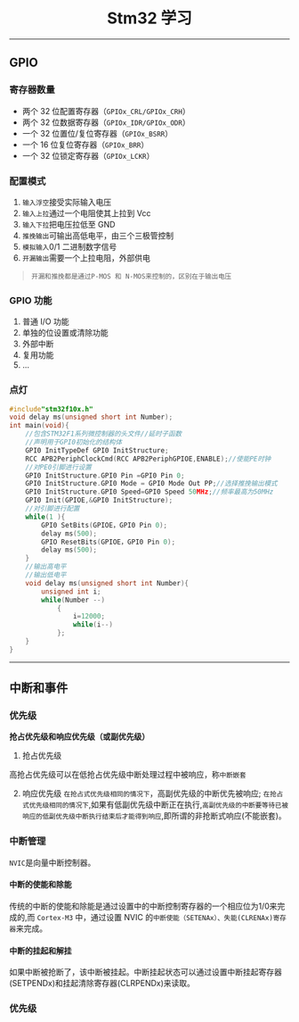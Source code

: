<center><h1>Stm32 学习</h1></center>

---
## GPIO

### 寄存器数量

- 两个 32 位配置寄存器（`GPIOx_CRL/GPIOx_CRH`）
- 两个 32 位数据寄存器（`GPIOx_IDR/GPIOx_ODR`）
- 一个 32 位置位/复位寄存器（`GPIOx_BSRR`）
- 一个 16 位复位寄存器（`GPIOx_BRR`）
- 一个 32 位锁定寄存器（`GPIOx_LCKR`）

### 配置模式

1. `输入浮空`接受实际输入电压
2. `输入上拉`通过一个电阻使其上拉到 Vcc
3. `输入下拉`把电压拉低至 GND
4. `推挽输出`可输出高低电平，由三个三极管控制
5. `模拟输入`0/1 二进制数字信号
6. `开漏输出`需要一个上拉电阻，外部供电

> `开漏和推挽都是通过P-MOS 和 N-MOS来控制的，区别在于输出电压`

### GPIO 功能

1. 普通 I/O 功能
2. 单独的位设置或清除功能
3. 外部中断
4. 复用功能
5. ...

### 点灯

```c
#include"stm32f10x.h"
void delay ms(unsigned short int Number);
int main(void){
    //包含STM32F1系列微控制器的头文件//延时子函数
    //声明用于GPI0初始化的结构体
    GPI0 InitTypeDef GPI0 InitStructure;
    RCC APB2PeriphClockCmd(RCC APB2PeriphGPIOE,ENABLE);//使能PE时钟
    //对PE0引脚进行设置
    GPI0 InitStructure.GPI0 Pin =GPI0 Pin 0;
    GPI0 InitStructure.GPI0 Mode = GPI0 Mode Out PP;//选择推挽输出模式
    GPI0 InitStructure.GPI0 Speed=GPI0 Speed 50MHz;//频率最高为50MHz
    GPI0 Init(GPIOE,&GPI0 InitStructure);
    //对引脚进行配置
    while(1 ){
        GPI0 SetBits(GPIOE，GPI0 Pin 0);
        delay ms(500);
        GPIO ResetBits(GPIOE，GPI0 Pin 0);
        delay ms(500);
    }
    //输出高电平
    //输出低电平
    void delay ms(unsigned short int Number){
        unsigned int i;
        while(Number --)
            {
                i=12000;
                while(i--)
            };
    }
}
```

---
## 中断和事件

### 优先级

**抢占优先级和响应优先级（或副优先级）**

1) 抢占优先级

高抢占优先级可以在低抢占优先级中断处理过程中被响应，称`中断嵌套`

2) 响应优先级
`在抢占式优先级相同的情况下`，高副优先级的中断优先被响应;
`在抢占式优先级相同的情况下`,如果有低副优先级中断正在执行,`高副优先级的中断要等待已被响应的低副优先级中断执行结束后才能得到响应`,即所谓的非抢断式响应(不能嵌套)。

### 中断管理

`NVIC`是向量中断控制器。

#### 中断的使能和除能
传统的中断的使能和除能是通过设置中的中断控制寄存器的一个相应位为1/0来完成的,而 `Cortex-M3` 中，通过设置 NVIC 的`中断使能（SETENAx）、失能(CLRENAx)寄存器`来完成。

#### 中断的挂起和解挂
如果中断被抢断了，该中断被挂起。中断挂起状态可以通过设置中断挂起寄存器(SETPENDx)和挂起清除寄存器(CLRPENDx)来读取。

### 优先级


